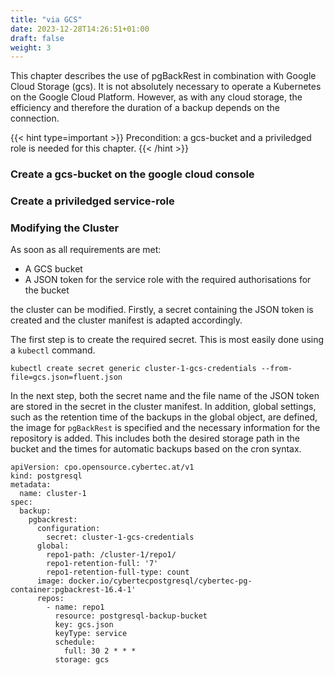 ```yaml
---
title: "via GCS"
date: 2023-12-28T14:26:51+01:00
draft: false
weight: 3
---
```


This chapter describes the use of pgBackRest in combination with Google Cloud Storage (gcs). It is not absolutely necessary to operate a Kubernetes on the Google Cloud Platform. However, as with any cloud storage, the efficiency and therefore the duration of a backup depends on the connection.

{{< hint type=important >}} Precondition: a gcs-bucket and a priviledged role is needed for this chapter. {{< /hint >}}

### Create a gcs-bucket on the google cloud console

### Create a priviledged service-role

### Modifying the Cluster 
As soon as all requirements are met:

- A GCS bucket
- A JSON token for the service role with the required authorisations for the bucket

the cluster can be modified. Firstly, a secret containing the JSON token is created and the cluster manifest is adapted accordingly.

The first step is to create the required secret. This is most easily done using a `kubectl` command.

```
kubectl create secret generic cluster-1-gcs-credentials --from-file=gcs.json=fluent.json
```

In the next step, both the secret name and the file name of the JSON token are stored in the secret in the cluster manifest. In addition, global settings, such as the retention time of the backups in the global object, are defined, the image for `pgBackRest` is specified and the necessary information for the repository is added. This includes both the desired storage path in the bucket and the times for automatic backups based on the cron syntax.

```
apiVersion: cpo.opensource.cybertec.at/v1
kind: postgresql
metadata:
  name: cluster-1
spec:
  backup:
    pgbackrest:
      configuration:
        secret: cluster-1-gcs-credentials
      global:
        repo1-path: /cluster-1/repo1/
        repo1-retention-full: '7'
        repo1-retention-full-type: count
      image: docker.io/cybertecpostgresql/cybertec-pg-container:pgbackrest-16.4-1'
      repos:
        - name: repo1
          resource: postgresql-backup-bucket
          key: gcs.json
          keyType: service
          schedule:
            full: 30 2 * * *
          storage: gcs
```
